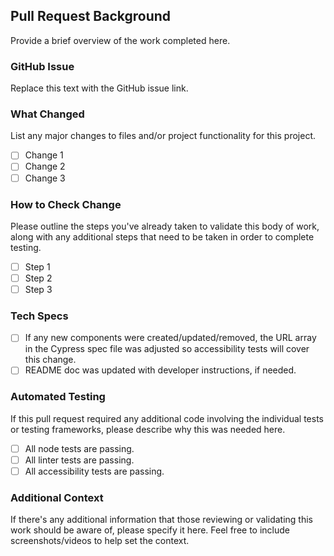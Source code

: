 ## Pull Request Background
Provide a brief overview of the work completed here.

### GitHub Issue
Replace this text with the GitHub issue link.

### What Changed
List any major changes to files and/or project functionality for this project.
- [ ] Change 1
- [ ] Change 2
- [ ] Change 3

### How to Check Change
Please outline the steps you've already taken to validate this body of work, along with any additional steps that need to be taken in order to complete testing.
- [ ] Step 1
- [ ] Step 2
- [ ] Step 3

### Tech Specs
- [ ] If any new components were created/updated/removed, the URL array in the Cypress spec file was adjusted so accessibility tests will cover this change.
- [ ] README doc was updated with developer instructions, if needed.

### Automated Testing
If this pull request required any additional code involving the individual tests or testing frameworks, please describe why this was needed here.

- [ ] All node tests are passing.
- [ ] All linter tests are passing.
- [ ] All accessibility tests are passing.

### Additional Context
If there's any additional information that those reviewing or validating this work should be aware of, please specify it here. Feel free to include screenshots/videos to help set the context.
